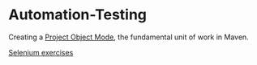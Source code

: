 # Automation-Testing

Creating a [Project Object Mode](https://github.com/DavidescuOvidiu/Automation-Testing/blob/DavidescuOvidiu-patch-1/pom.xml), the fundamental unit of work in Maven.

[Selenium exercises](https://github.com/DavidescuOvidiu/Automation-Testing/blob/main/Selenium%20exercises)
